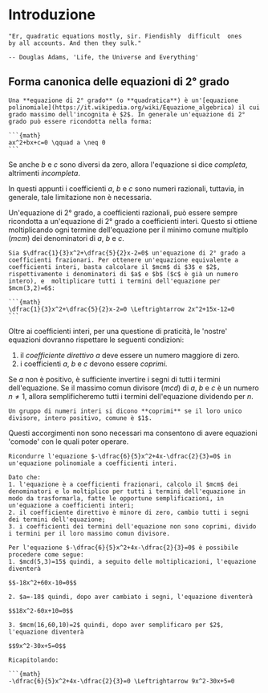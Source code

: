 # Introduzione
```{epigraph}
"Er, quadratic equations mostly, sir. Fiendishly  difficult  ones
by all accounts. And then they sulk."

-- Douglas Adams, 'Life, the Universe and Everything'
```

## Forma canonica delle equazioni di 2° grado
````{prf:definition}
Una **equazione di 2° grado** (o **quadratica**) è un'[equazione polinomiale](https://it.wikipedia.org/wiki/Equazione_algebrica) il cui grado massimo dell'incognita è $2$. In generale un'equazione di 2° grado può essere ricondotta nella forma:

```{math}
ax^2+bx+c=0 \qquad a \neq 0
```
````

Se anche $b$ e $c$ sono diversi da zero, allora l'equazione si dice *completa*, altrimenti *incompleta*.

In questi appunti i coefficienti $a$, $b$ e $c$ sono numeri razionali, tuttavia, in generale, tale limitazione non è necessaria.

Un'equazione di 2° grado, a coefficienti razionali, può  essere sempre ricondotta a un'equazione di 2° grado a coefficienti interi. Questo si ottiene moltiplicando ogni termine dell'equazione per il minimo comune multiplo ($mcm$) dei denominatori di $a$, $b$ e $c$.

````{prf:example}
Sia $\dfrac{1}{3}x^2+\dfrac{5}{2}x-2=0$ un'equazione di 2° grado a coefficienti frazionari. Per ottenere un'equazione equivalente a coefficienti interi, basta calcolare il $mcm$ di $3$ e $2$, rispettivamente i denominatori di $a$ e $b$ ($c$ è già un numero intero), e  moltiplicare tutti i termini dell'equazione per $mcm(3,2)=6$:

```{math}
\dfrac{1}{3}x^2+\dfrac{5}{2}x-2=0 \Leftrightarrow 2x^2+15x-12=0
```
````
Oltre ai coefficienti interi, per una questione di praticità, le 'nostre' equazioni dovranno rispettare le seguenti condizioni:
1. il *coefficiente direttivo* $a$ deve essere un numero maggiore di zero. 
2. i coefficienti $a$, $b$ e $c$ devono essere *coprimi*. 

Se $a$ non è positivo, è sufficiente invertire i segni di tutti i termini dell'equazione. Se il massimo comun divisore ($mcd$) di $a$, $b$ e $c$ è un numero $n \neq 1$, allora semplificheremo tutti i termini dell'equazione dividendo per $n$.

```{prf:remark}
Un gruppo di numeri interi si dicono **coprimi** se il loro unico divisore, intero positivo, comune è $1$.
```

Questi accorgimenti non sono necessari ma consentono di avere equazioni 'comode' con le quali poter operare.

```{prf:example}
Ricondurre l'equazione $-\dfrac{6}{5}x^2+4x-\dfrac{2}{3}=0$ in un'equazione polinomiale a coefficienti interi.

Dato che:
1. l'equazione è a coefficienti frazionari, calcolo il $mcm$ dei denominatori e lo moltiplico per tutti i termini dell'equazione in modo da trasformarla, fatte le opportune semplificazioni, in un'equazione a coefficienti interi;
2. il coefficiente direttivo è minore di zero, cambio tutti i segni dei termini dell'equazione;
3. i coefficienti dei termini dell'equazione non sono coprimi, divido i termini per il loro massimo comun divisore.

Per l'equazione $-\dfrac{6}{5}x^2+4x-\dfrac{2}{3}=0$ è possibile procedere come segue:
1. $mcd(5,3)=15$ quindi, a seguito delle moltiplicazioni, l'equazione diventerà 

$$-18x^2+60x-10=0$$

2. $a=-18$ quindi, dopo aver cambiato i segni, l'equazione diventerà 

$$18x^2-60x+10=0$$

3. $mcm(16,60,10)=2$ quindi, dopo aver semplificaro per $2$, l'equazione diventerà 

$$9x^2-30x+5=0$$

Ricapitolando:

```{math}
-\dfrac{6}{5}x^2+4x-\dfrac{2}{3}=0 \Leftrightarrow 9x^2-30x+5=0
```

```
